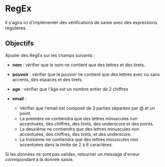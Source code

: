 # RegEx  

Il s'agira ici d'implémenter des vériﬁcations de saisie avec des expressions régulières.

## Objectifs

Ajouter des RegEx sur les champs suivants :

- **nom**  : vérifier que le nom ne contient que des lettres et des tirets.

- **pouvoir** : vérifier que le pouvoir ne contient que des lettres avec ou sans accents, des espaces et des tirets.

- **age** : vérifier que l'âge est un nombre entier de 2 chiffres

- **email** :  
  - Vérifier que l'email est composé de 3 parties séparées par @ et un point.  
  - La première ne contiendra que des lettres minuscules non accentuées, des chiffres, des tirets, des underscore et des points.  
  - La deuxième ne contiendra que des lettres minuscules non accentuées, des chiffres, des tirets, et des underscore.  
  - La troisième ne contiendra que des lettres minuscules non accentuées dans la limite de 2 à 8 caractères.

Si les données ne sont pas valides, retourner un message d'erreur correspondant à la donnée saisie.  
